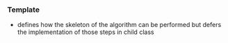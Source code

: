 ### Template
 - defines how the skeleton of the algorithm can be performed but defers the implementation of those steps in child class